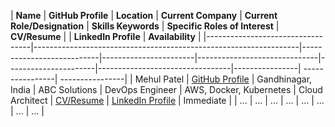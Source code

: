 
| **Name**                         | **GitHub Profile**                                              | **Location**              | **Current Company**  | **Current Role/Designation** | **Skills Keywords**  | **Specific Roles of Interest**  | **CV/Resume**  | | **LinkedIn Profile**  | **Availability** |
|----------------------------------|------------------------------------------------------------------|---------------------------|-----------------------|------------------------------|----------------------|---------------------------------|----------------| ----------------| ----------------|
| Mehul Patel                         | [GitHub Profile](https://github.com/nomadicmehul/)                                          | Gandhinagar, India             | ABC Solutions         | DevOps Engineer              | AWS, Docker, Kubernetes | Cloud Architect                 | [CV/Resume](../resumes/Mehul_Patel_Resume.pdf) | [LinkedIn Profile](https://www.linkedin.com/in/nomadicmehul/) | Immediate        |
| ...                              | ...                                                              | ...                       | ...                   | ...                          | ...                  | ...                             | ...              |
